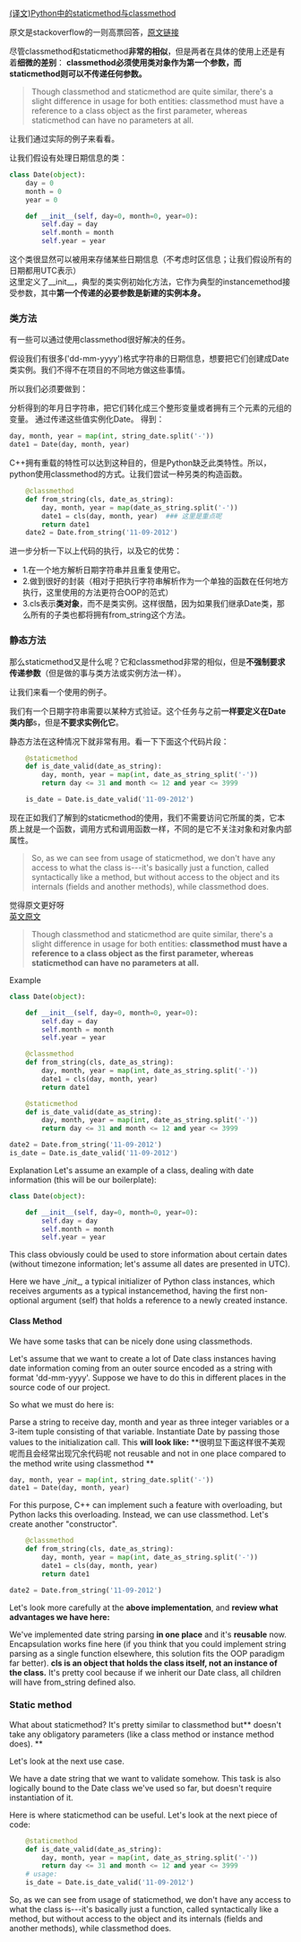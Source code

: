 [(译文)Python中的staticmethod与classmethod](https://www.cnblogs.com/agnewee/p/5653936.html)

原文是stackoverflow的一则高票回答，[原文链接](https://stackoverflow.com/questions/12179271/meaning-of-classmethod-and-staticmethod-for-beginner)  


尽管classmethod和staticmethod**非常的相似**，但是两者在具体的使用上还是有着**细微的差别**：
**classmethod必须使用类对象作为第一个参数，而staticmethod则可以不传递任何参数。**

> Though classmethod and staticmethod are quite similar, there's a slight difference in usage for both entities: classmethod must have a reference to a class object as the first parameter, whereas staticmethod can have no parameters at all.


让我们通过实际的例子来看看。

让我们假设有处理日期信息的类：
``` python
class Date(object):
    day = 0
    month = 0
    year = 0

    def __init__(self, day=0, month=0, year=0):
        self.day = day
        self.month = month
        self.year = year
```
这个类很显然可以被用来存储某些日期信息（不考虑时区信息；让我们假设所有的日期都用UTC表示）  
这里定义了__init__，典型的类实例初始化方法，它作为典型的instancemethod接受参数，其中**第一个传递的必要参数是新建的实例本身。**

### 类方法
有一些可以通过使用classmethod很好解决的任务。

假设我们有很多('dd-mm-yyyy')格式字符串的日期信息，想要把它们创建成Date类实例。我们不得不在项目的不同地方做这些事情。

所以我们必须要做到：

分析得到的年月日字符串，把它们转化成三个整形变量或者拥有三个元素的元组的变量。
通过传递这些值实例化Date。
得到：

``` python
day, month, year = map(int, string_date.split('-'))
date1 = Date(day, month, year)
```
C++拥有重载的特性可以达到这种目的，但是Python缺乏此类特性。所以，python使用classmethod的方式。让我们尝试一种另类的构造函数。
``` python
    @classmethod
    def from_string(cls, date_as_string):
        day, month, year = map(date_as_string.split('-'))
        date1 = cls(day, month, year)  ### 这里是重点呢
        return date1
    date2 = Date.from_string('11-09-2012')
```


进一步分析一下以上代码的执行，以及它的优势：

* 1.在一个地方解析日期字符串并且重复使用它。  
* 2.做到很好的封装（相对于把执行字符串解析作为一个单独的函数在任何地方执行，这里使用的方法更符合OOP的范式）
* 3.cls表示**类对象**，而不是类实例。这样很酷，因为如果我们继承Date类，那么所有的子类也都将拥有from_string这个方法。



### 静态方法
那么staticmethod又是什么呢？它和classmethod非常的相似，但是**不强制要求传递参数**（但是做的事与类方法或实例方法一样）。

让我们来看一个使用的例子。

我们有一个日期字符串需要以某种方式验证。这个任务与之前**一样要定义在Date类内部**s，但是**不要求实例化它**。

静态方法在这种情况下就非常有用。看一下下面这个代码片段：
``` python
    @staticmethod
    def is_date_valid(date_as_string):
        day, month, year = map(int, date_as_string_split('-'))
        return day <= 31 and month <= 12 and year <= 3999

    is_date = Date.is_date_valid('11-09-2012')
```

现在正如我们了解到的staticmethod的使用，我们不需要访问它所属的类，它本质上就是一个函数，调用方式和调用函数一样，不同的是它不关注对象和对象内部属性。
> So, as we can see from usage of staticmethod, we don't have any access to what the class is---it's basically just a function, called syntactically like a method, but without access to the object and its internals (fields and another methods), while classmethod does.




觉得原文更好呀   
[英文原文](https://stackoverflow.com/questions/12179271/meaning-of-classmethod-and-staticmethod-for-beginner)



> Though classmethod and staticmethod are quite similar, there's a slight difference in usage for both entities: **classmethod must have a reference to a class object as the first parameter, whereas staticmethod can have no parameters at all.**

Example
``` python
class Date(object):

    def __init__(self, day=0, month=0, year=0):
        self.day = day
        self.month = month
        self.year = year

    @classmethod
    def from_string(cls, date_as_string):
        day, month, year = map(int, date_as_string.split('-'))
        date1 = cls(day, month, year)
        return date1

    @staticmethod
    def is_date_valid(date_as_string):
        day, month, year = map(int, date_as_string.split('-'))
        return day <= 31 and month <= 12 and year <= 3999

date2 = Date.from_string('11-09-2012')
is_date = Date.is_date_valid('11-09-2012')
```
Explanation
Let's assume an example of a class, dealing with date information (this will be our boilerplate):
``` python
class Date(object):

    def __init__(self, day=0, month=0, year=0):
        self.day = day
        self.month = month
        self.year = year
```

This class obviously could be used to store information about certain dates (without timezone information; let's assume all dates are presented in UTC).

Here we have \__init__, a typical initializer of Python class instances, which receives arguments as a typical instancemethod, having the first non-optional argument (self) that holds a reference to a newly created instance.

#### Class Method

We have some tasks that can be nicely done using classmethods.

Let's assume that we want to create a lot of Date class instances having date information coming from an outer source encoded as a string with format 'dd-mm-yyyy'. Suppose we have to do this in different places in the source code of our project.

So what we must do here is:

Parse a string to receive day, month and year as three integer variables or a 3-item tuple consisting of that variable.
Instantiate Date by passing those values to the initialization call.
This **will look like:**  **很明显下面这样很不美观呢而且会经常出现冗余代码呢 not reusable and not in one place compared to the method write using classmethod **

``` python
day, month, year = map(int, string_date.split('-'))
date1 = Date(day, month, year)
```

For this purpose, C++ can implement such a feature with overloading, but Python lacks this overloading. Instead, we can use classmethod. Let's create another "constructor".

``` python
    @classmethod
    def from_string(cls, date_as_string):
        day, month, year = map(int, date_as_string.split('-'))
        date1 = cls(day, month, year)
        return date1

date2 = Date.from_string('11-09-2012')
```
Let's look more carefully at the **above implementation**, and **review what advantages we have here:**

We've implemented date string parsing **in one place** and it's **reusable** now.  
Encapsulation works fine here (if you think that you could implement string parsing as a single function elsewhere, this solution fits the OOP paradigm far better).
**cls is an object that holds the class itself, not an instance of the class.** It's pretty cool because if we inherit our Date class, all children will have from_string defined also.

### Static method

What about staticmethod? It's pretty similar to classmethod but** doesn't take any obligatory parameters (like a class method or instance method does). **

Let's look at the next use case.

We have a date string that we want to validate somehow. This task is also logically bound to the Date class we've used so far, but doesn't require instantiation of it.

Here is where staticmethod can be useful. Let's look at the next piece of code:
``` python
    @staticmethod
    def is_date_valid(date_as_string):
        day, month, year = map(int, date_as_string.split('-'))
        return day <= 31 and month <= 12 and year <= 3999
    # usage:
    is_date = Date.is_date_valid('11-09-2012')
```
So, as we can see from usage of staticmethod, we don't have any access to what the class is---it's basically just a function, called syntactically like a method, but without access to the object and its internals (fields and another methods), while classmethod does.

